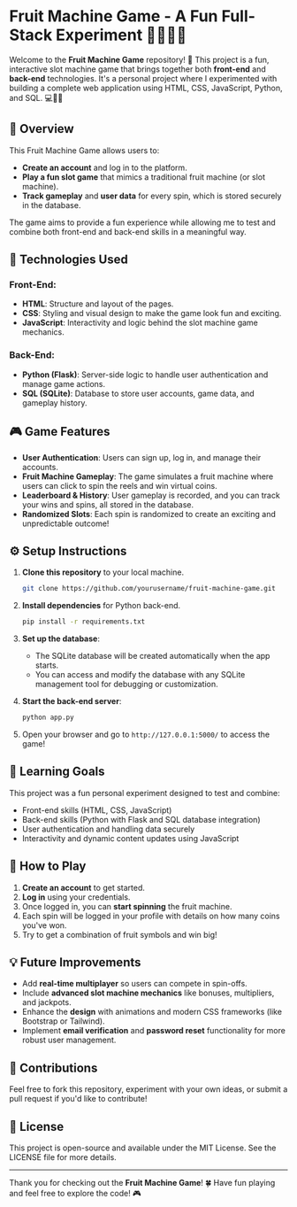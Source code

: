# Fruit Machine Game - A Fun Full-Stack Experiment 🎰🍓🍉🍒

Welcome to the **Fruit Machine Game** repository! 🎉 This project is a fun, interactive slot machine game that brings together both **front-end** and **back-end** technologies. It's a personal project where I experimented with building a complete web application using HTML, CSS, JavaScript, Python, and SQL. 💻🍊🍍

## 📜 Overview

This Fruit Machine Game allows users to:
- **Create an account** and log in to the platform.
- **Play a fun slot game** that mimics a traditional fruit machine (or slot machine).
- **Track gameplay** and **user data** for every spin, which is stored securely in the database.

The game aims to provide a fun experience while allowing me to test and combine both front-end and back-end skills in a meaningful way.

## 🧩 Technologies Used

### Front-End:
- **HTML**: Structure and layout of the pages.
- **CSS**: Styling and visual design to make the game look fun and exciting.
- **JavaScript**: Interactivity and logic behind the slot machine game mechanics.

### Back-End:
- **Python (Flask)**: Server-side logic to handle user authentication and manage game actions.
- **SQL (SQLite)**: Database to store user accounts, game data, and gameplay history.

## 🎮 Game Features

- **User Authentication**: Users can sign up, log in, and manage their accounts.
- **Fruit Machine Gameplay**: The game simulates a fruit machine where users can click to spin the reels and win virtual coins.
- **Leaderboard & History**: User gameplay is recorded, and you can track your wins and spins, all stored in the database.
- **Randomized Slots**: Each spin is randomized to create an exciting and unpredictable outcome!

## ⚙️ Setup Instructions

1. **Clone this repository** to your local machine.
    ```bash
    git clone https://github.com/yourusername/fruit-machine-game.git
    ```

2. **Install dependencies** for Python back-end.
    ```bash
    pip install -r requirements.txt
    ```

3. **Set up the database**:
    - The SQLite database will be created automatically when the app starts.
    - You can access and modify the database with any SQLite management tool for debugging or customization.

4. **Start the back-end server**:
    ```bash
    python app.py
    ```

5. Open your browser and go to `http://127.0.0.1:5000/` to access the game!

## 🌱 Learning Goals

This project was a fun personal experiment designed to test and combine:
- Front-end skills (HTML, CSS, JavaScript)
- Back-end skills (Python with Flask and SQL database integration)
- User authentication and handling data securely
- Interactivity and dynamic content updates using JavaScript

## 📝 How to Play

1. **Create an account** to get started.
2. **Log in** using your credentials.
3. Once logged in, you can **start spinning** the fruit machine.
4. Each spin will be logged in your profile with details on how many coins you've won.
5. Try to get a combination of fruit symbols and win big!

## 💡 Future Improvements

- Add **real-time multiplayer** so users can compete in spin-offs.
- Include **advanced slot machine mechanics** like bonuses, multipliers, and jackpots.
- Enhance the **design** with animations and modern CSS frameworks (like Bootstrap or Tailwind).
- Implement **email verification** and **password reset** functionality for more robust user management.

## 🤝 Contributions

Feel free to fork this repository, experiment with your own ideas, or submit a pull request if you'd like to contribute!

## 🔑 License

This project is open-source and available under the MIT License. See the LICENSE file for more details.

---

Thank you for checking out the **Fruit Machine Game**! 🍀 Have fun playing and feel free to explore the code! 🎮
